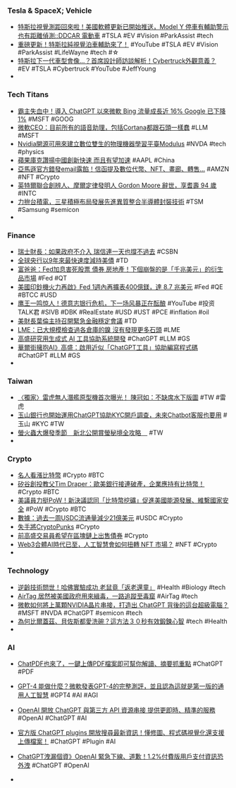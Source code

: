 ### Tesla & SpaceX; Vehicle
- [特斯拉視覺測距回來啦！美國軟體更新已開始推送，Model Y 停車有輔助警示也有距離偵測::DDCAR 電動車](https://www.ddcar.com.tw/article/34717) #TSLA #EV #Vision #ParkAssist #tech
- [重磅更新！特斯拉純視覺泊車輔助來了！](https://www.youtube.com/watch?v=f5GITESdyog) #YouTube #TSLA #EV #Vision #ParkAssist #LifeWayne #tech #☆
- [特斯拉下一代車型會像...？首席設計師訪談解析！Cybertruck外觀意義？](([特斯拉下一代車型會像...？首席設計師訪談解析！Cybertruck外觀意義？](https://www.youtube.com/watch?v=4vjgiPA6kQI))) #EV #TSLA #Cybertruck #YouTube #JeffYoung
-
### Tech Titans
- [霸主失血中！導入 ChatGPT 以來微軟 Bing 流量成長近 16% Google 已下降 1%](https://www.inside.com.tw/article/31127-bing-GPT-4-vs-google-traffic) #MSFT #GOOG
- [微軟CEO：目前所有的語音助理，包括Cortana都跟石頭一樣蠢](https://www.techbang.com/posts/104470-nadella-voice-assistants-like-cortana-are-stupid-as-a-rock) #LLM #MSFT
- [Nvidia開源可用來建立數位雙生的物理機器學習平臺Modulus](https://www.ithome.com.tw/news/156112) #NVDA #tech #physics
- [蘋果庫克讚揚中國創新快速 而且有望加速](https://m.cnyes.com/news/id/5126748) #AAPL #China
- [亞馬遜官方錯發email露餡！信函提及數位代幣、NFT、畫廊、轉售…](https://www.blocktempo.com/coindesk-amazons-nft-plans-teased-in-a-receipt-mailed/) #AMZN #NFT #Crypto
- [英特爾聯合創辨人、摩爾定律發明人 Gordon Moore 辭世，享耆壽 94 歲](https://technews.tw/2023/03/25/gordon-moore-inventor-of-moores-law-dies/) #INTC
- [力拚台積電，三星積極布局發展先進異質整合半導體封裝技術](https://technews.tw/2023/03/25/samsung-actively-deploys-advanced-semiconductor-packaging-technology/) #TSM #Samsung #semicon
-
### Finance
- [瑞士財長：如果政府不介入 瑞信連一天也撐不過去](https://m.cnyes.com/news/id/5126905) #CSBN
- [全球央行以9年來最快速度減持美債](https://news.cnyes.com/news/id/5126900) #TD
- [富爸爸：Fed加息害死股票 債券 房地產！下個崩盤的是「千兆美元」的衍生品市場](https://www.blocktempo.com/robert-kiyosaki-predicts-1-quadrillion-market-crash/) #Fed #QT
- [美國印鈔機火力再啟》Fed 1週內再擴表400億鎂，達 8.7 兆美元](https://www.blocktempo.com/fed-balance-sheet-adds-40b-this-week/) #Fed #QE #BTCC #USD
- [鹰王一鸣惊人！德意志银行危机，下一场风暴正在酝酿](https://www.youtube.com/watch?v=H2NR_Gk7BYA) #YouTube #投资TALK君 #SIVB #DBK #RealEstate #USD #UST #PCE #inflation #oil
- [美財長葉倫主持召開緊急金融穩定會議](https://m.cnyes.com/news/id/5126827) #TD
- [LME：已大規模檢查過各倉庫的鎳 沒有發現更多石頭](https://m.cnyes.com/news/id/5126795) #LME
- [高盛研究用生成式 AI 工具協助系統開發](https://technews.tw/2023/03/25/goldman-sachs-experiments-with-chatgpt-like-ai-to-help-devs-write-code/) #ChatGPT #LLM #GS
- [華爾街擁抱AI》高盛：啟用近似「ChatGPT工具」協助編寫程式碼](https://www.blocktempo.com/goldman-sachs-using-chatgpt-style-a-i-to-assist-developers-writing-code/) #ChatGPT #LLM #GS
-
### Taiwan
- [〈獨家〉雷虎無人潛艦原型機首次曝光！ 陳冠如：不缺席水下版圖](https://news.cnyes.com/news/id/5126987) #TW #雷虎
- [玉山銀行也開始運用ChatGPT協助KYC開戶調查，未來Chatbot客服也要用](https://www.ithome.com.tw/news/156118) #玉山 #KYC #TW
- [螢火蟲大爆發季節　新北公開賞螢秘境全攻略　](https://today.line.me/tw/v2/article/Qw63kgr) #TW
-
### Crypto
- [名人看漲比特幣](https://abmedia.io/dollar-is-no-longer-too-big-to-fail) #Crypto #BTC
- [矽谷創投教父Tim Draper：歐美銀行接連破產，企業應持有比特幣！](https://www.blocktempo.com/tim-draper-tells-businesses-to-hold-btc/) #Crypto #BTC
- [美議員力挺PoW！新決議認同「比特幣挖礦」促進美國能源發展、維繫國家安全](https://www.blocktempo.com/us-congress-introduces-bill-proposing-bitcoin-mining/) #PoW #Crypto #BTC
- [數據：過去一周USDC流通量減少21億美元](https://news.cnyes.com/news/id/5126957) #USDC #Crypto
- [失手將CryptoPunks](https://abmedia.io/cryptopunks-685-burnt) #Crypto
- [前高盛交易員希望在區塊鏈上出售債券](https://news.cnyes.com/news/id/5127010) #Crypto
- [Web3合體AI時代已至，人工智慧會如何扭轉 NFT 市場？](https://www.blocktempo.com/how-will-artificial-intelligence-change-the-nft-market/) #NFT #Crypto
-
### Technology
- [逆齡技術問世！哈佛實驗成功 老鼠竟「返老還童」](https://news.ebc.net.tw/news/world/352495) #Health #Biology #tech
- [AirTag 居然被美國政府用來緝毒，一路追蹤至毒窟](https://www.kocpc.com.tw/archives/485728) #AirTag #tech
- [微軟如何將上萬顆NVIDIA晶片串接，打造出 ChatGPT 背後的這台超級電腦？](https://www.techbang.com/posts/104633-tens-of-thousands-of-nvidia-chips-hundreds-of-millions-of) #MSFT #NVDA #ChatGPT #semicon #tech
- [為何比爾蓋茲、貝佐斯都愛洗碗？這方法３０秒有效鍛鍊心智](https://www.cheers.com.tw/article/article.action?id=5101758) #tech #Health
-
### AI
- [ChatPDF也來了，一鍵上傳PDF檔案即可幫你解讀、摘要抓重點](https://www.techbang.com/posts/104607-chatpdf-is-also-coming-one-click-to-upload-the-file-to) #ChatGPT #PDF
- [GPT-4 能做什麼？微軟發表GPT-4的完整測評，並且認為這就是第一版的通用人工智慧](https://www.techbang.com/posts/104938-microsoft-gpt-4-ai) #GPT4 #AI #AGI
- [OpenAI 開放 ChatGPT 與第三方 API 資源串接 提供更即時、精準的服務](https://www.cool3c.com/article/191088) #OpenAI #ChatGPT #AI
- [官方版 ChatGPT plugins 開放搜尋最新資訊！懂修圖、程式碼視覺化還支援上傳檔案！](https://www.kocpc.com.tw/archives/485595) #ChatGPT #Plugin #AI
- [ChatGPT洩漏個資》OpenAI 緊急下線、道歉！1.2%付費版用戶支付資訊恐外洩](https://www.blocktempo.com/openai-says-sorry-for-chatgpt-bug/) #ChatGPT #OpenAI

-